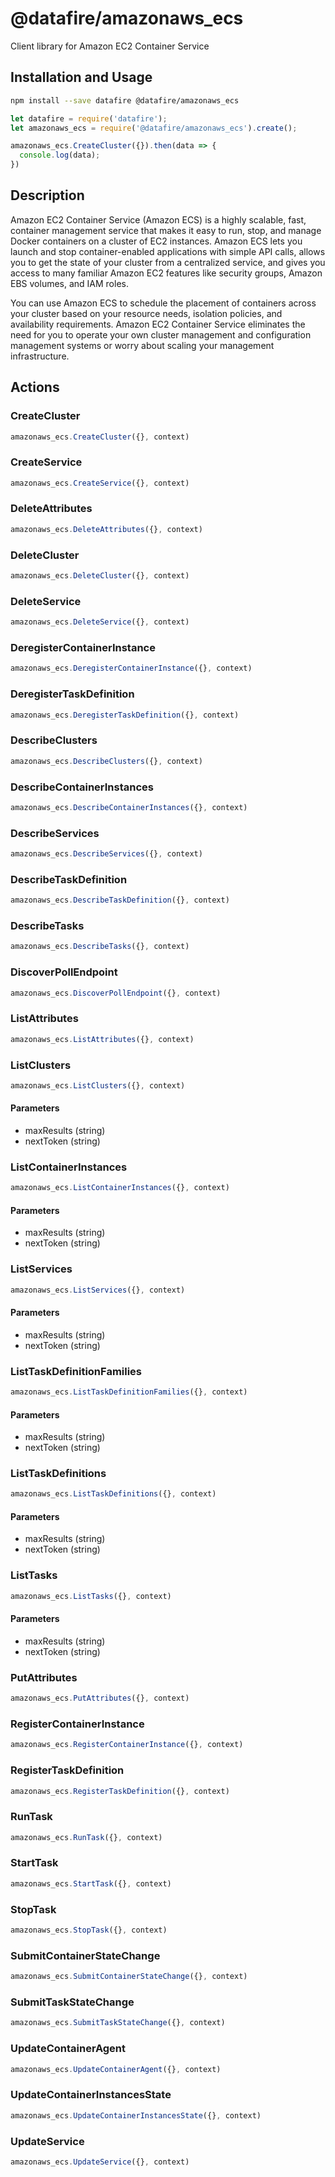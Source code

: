 # @datafire/amazonaws_ecs

Client library for Amazon EC2 Container Service

## Installation and Usage
```bash
npm install --save datafire @datafire/amazonaws_ecs
```

```js
let datafire = require('datafire');
let amazonaws_ecs = require('@datafire/amazonaws_ecs').create();

amazonaws_ecs.CreateCluster({}).then(data => {
  console.log(data);
})
```

## Description
<p>Amazon EC2 Container Service (Amazon ECS) is a highly scalable, fast, container management service that makes it easy to run, stop, and manage Docker containers on a cluster of EC2 instances. Amazon ECS lets you launch and stop container-enabled applications with simple API calls, allows you to get the state of your cluster from a centralized service, and gives you access to many familiar Amazon EC2 features like security groups, Amazon EBS volumes, and IAM roles.</p> <p>You can use Amazon ECS to schedule the placement of containers across your cluster based on your resource needs, isolation policies, and availability requirements. Amazon EC2 Container Service eliminates the need for you to operate your own cluster management and configuration management systems or worry about scaling your management infrastructure.</p>

## Actions
### CreateCluster



```js
amazonaws_ecs.CreateCluster({}, context)
```


### CreateService



```js
amazonaws_ecs.CreateService({}, context)
```


### DeleteAttributes



```js
amazonaws_ecs.DeleteAttributes({}, context)
```


### DeleteCluster



```js
amazonaws_ecs.DeleteCluster({}, context)
```


### DeleteService



```js
amazonaws_ecs.DeleteService({}, context)
```


### DeregisterContainerInstance



```js
amazonaws_ecs.DeregisterContainerInstance({}, context)
```


### DeregisterTaskDefinition



```js
amazonaws_ecs.DeregisterTaskDefinition({}, context)
```


### DescribeClusters



```js
amazonaws_ecs.DescribeClusters({}, context)
```


### DescribeContainerInstances



```js
amazonaws_ecs.DescribeContainerInstances({}, context)
```


### DescribeServices



```js
amazonaws_ecs.DescribeServices({}, context)
```


### DescribeTaskDefinition



```js
amazonaws_ecs.DescribeTaskDefinition({}, context)
```


### DescribeTasks



```js
amazonaws_ecs.DescribeTasks({}, context)
```


### DiscoverPollEndpoint



```js
amazonaws_ecs.DiscoverPollEndpoint({}, context)
```


### ListAttributes



```js
amazonaws_ecs.ListAttributes({}, context)
```


### ListClusters



```js
amazonaws_ecs.ListClusters({}, context)
```

#### Parameters
* maxResults (string)
* nextToken (string)

### ListContainerInstances



```js
amazonaws_ecs.ListContainerInstances({}, context)
```

#### Parameters
* maxResults (string)
* nextToken (string)

### ListServices



```js
amazonaws_ecs.ListServices({}, context)
```

#### Parameters
* maxResults (string)
* nextToken (string)

### ListTaskDefinitionFamilies



```js
amazonaws_ecs.ListTaskDefinitionFamilies({}, context)
```

#### Parameters
* maxResults (string)
* nextToken (string)

### ListTaskDefinitions



```js
amazonaws_ecs.ListTaskDefinitions({}, context)
```

#### Parameters
* maxResults (string)
* nextToken (string)

### ListTasks



```js
amazonaws_ecs.ListTasks({}, context)
```

#### Parameters
* maxResults (string)
* nextToken (string)

### PutAttributes



```js
amazonaws_ecs.PutAttributes({}, context)
```


### RegisterContainerInstance



```js
amazonaws_ecs.RegisterContainerInstance({}, context)
```


### RegisterTaskDefinition



```js
amazonaws_ecs.RegisterTaskDefinition({}, context)
```


### RunTask



```js
amazonaws_ecs.RunTask({}, context)
```


### StartTask



```js
amazonaws_ecs.StartTask({}, context)
```


### StopTask



```js
amazonaws_ecs.StopTask({}, context)
```


### SubmitContainerStateChange



```js
amazonaws_ecs.SubmitContainerStateChange({}, context)
```


### SubmitTaskStateChange



```js
amazonaws_ecs.SubmitTaskStateChange({}, context)
```


### UpdateContainerAgent



```js
amazonaws_ecs.UpdateContainerAgent({}, context)
```


### UpdateContainerInstancesState



```js
amazonaws_ecs.UpdateContainerInstancesState({}, context)
```


### UpdateService



```js
amazonaws_ecs.UpdateService({}, context)
```



